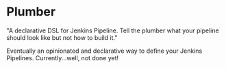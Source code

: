 # Plumber

"A declarative DSL for Jenkins Pipeline. Tell the plumber what your pipeline should look like but not how to build it."

Eventually an opinionated and declarative way to define your Jenkins Pipelines. Currently...well, not done yet! 
